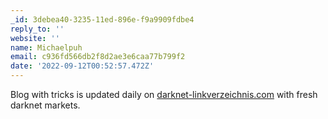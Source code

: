 ```yaml
---
_id: 3debea40-3235-11ed-896e-f9a9909fdbe4
reply_to: ''
website: ''
name: Michaelpuh
email: c936fd566db2f8d2ae3e6caa77b799f2
date: '2022-09-12T00:52:57.472Z'
---
```

Blog with  tricks is updated daily on <a href="https://darknet-linkverzeichnis.com/">darknet-linkverzeichnis.com</a> with fresh darknet markets.
